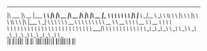  ________   ________  _________  _________  ___  ___  ________  ________  ___  ___  ________  _________   
|\   ___  \|\   __  \|\___   ___\\___   ___\\  \|\  \|\   __  \|\   __  \|\  \|\  \|\   __  \|\___   ___\ 
\ \  \\ \  \ \  \|\  \|___ \  \_\|___ \  \_\ \  \\\  \ \  \|\  \ \  \|\  \ \  \\\  \ \  \|\  \|___ \  \_| 
 \ \  \\ \  \ \   __  \   \ \  \     \ \  \ \ \   __  \ \   __  \ \   ____\ \   __  \ \   __  \   \ \  \  
  \ \  \\ \  \ \  \ \  \   \ \  \     \ \  \ \ \  \ \  \ \  \ \  \ \  \___|\ \  \ \  \ \  \ \  \   \ \  \ 
   \ \__\\ \__\ \__\ \__\   \ \__\     \ \__\ \ \__\ \__\ \__\ \__\ \__\    \ \__\ \__\ \__\ \__\   \ \__\
    \|__| \|__|\|__|\|__|    \|__|      \|__|  \|__|\|__|\|__|\|__|\|__|     \|__|\|__|\|__|\|__|    \|__|
                                                                                                          
                                                                                                          
                                                                                                          
